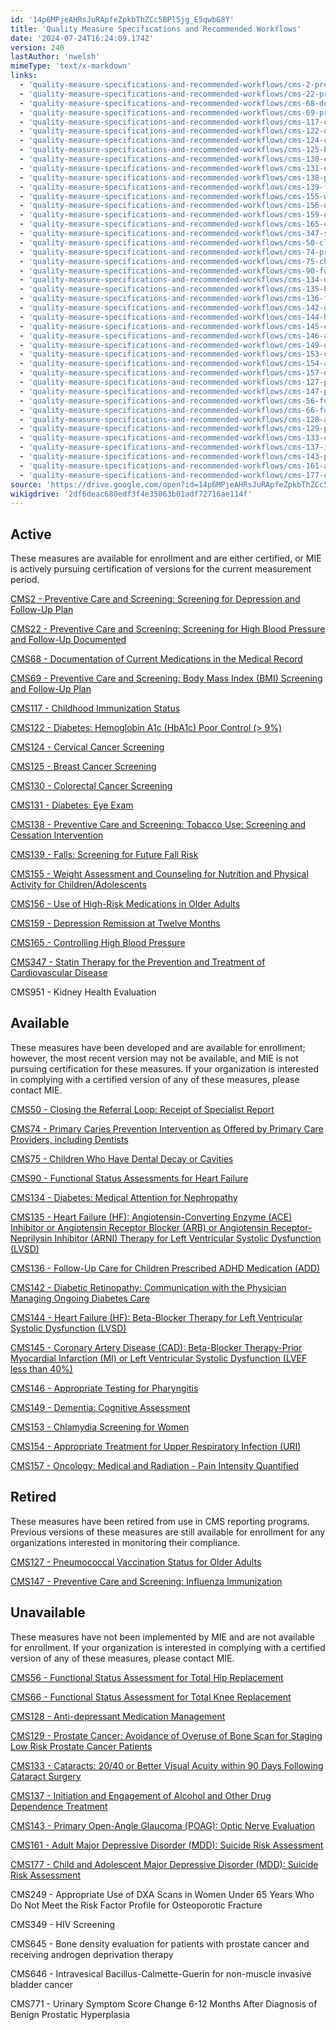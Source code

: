 ```yaml
---
id: '14p6MPjeAHRsJuRApfeZpkbThZCc5BPl5jg_E5qwbG8Y'
title: 'Quality Measure Specifications and Recommended Workflows'
date: '2024-07-24T16:24:09.174Z'
version: 240
lastAuthor: 'nwelsh'
mimeType: 'text/x-markdown'
links:
  - 'quality-measure-specifications-and-recommended-workflows/cms-2-preventive-care-and-screening-screening-for-depression-and-follow-up-plan-workflow.md'
  - 'quality-measure-specifications-and-recommended-workflows/cms-22-preventive-care-and-screening-screening-for-high-blood-pressure-and-follow-up-documented.md'
  - 'quality-measure-specifications-and-recommended-workflows/cms-68-documentation-of-current-medications-in-the-medical-record.md'
  - 'quality-measure-specifications-and-recommended-workflows/cms-69-preventive-care-and-screening-body-mass-index-bmi-screening-and-follow-up-plan.md'
  - 'quality-measure-specifications-and-recommended-workflows/cms-117-childhood-immunization-status.md'
  - 'quality-measure-specifications-and-recommended-workflows/cms-122-diabetes-hemoglobin-a1c-hba1c-poor-control-greater9.md'
  - 'quality-measure-specifications-and-recommended-workflows/cms-124-cervical-cancer-screening.md'
  - 'quality-measure-specifications-and-recommended-workflows/cms-125-breast-cancer-screening.md'
  - 'quality-measure-specifications-and-recommended-workflows/cms-130-colorectal-cancer-screening.md'
  - 'quality-measure-specifications-and-recommended-workflows/cms-131-diabetes-eye-exam.md'
  - 'quality-measure-specifications-and-recommended-workflows/cms-138-preventive-care-and-screening-tobacco-use-screening-and-cessation-intervention.md'
  - 'quality-measure-specifications-and-recommended-workflows/cms-139-falls-screening-for-future-fall-risk.md'
  - 'quality-measure-specifications-and-recommended-workflows/cms-155-weight-assessment-and-counseling-for-nutrition-and-physical-activity-for-children-and-adolescents.md'
  - 'quality-measure-specifications-and-recommended-workflows/cms-156-use-of-high-risk-medications-in-the-elderly.md'
  - 'quality-measure-specifications-and-recommended-workflows/cms-159-depression-remission-at-twelve-months.md'
  - 'quality-measure-specifications-and-recommended-workflows/cms-165-controlling-high-blood-pressure.md'
  - 'quality-measure-specifications-and-recommended-workflows/cms-347-statin-therapy-for-the-prevention-and-treatment-of-cardiovascular-disease.md'
  - 'quality-measure-specifications-and-recommended-workflows/cms-50-closing-the-referral-loop-receipt-of-specialist-report.md'
  - 'quality-measure-specifications-and-recommended-workflows/cms-74-primary-caries-prevention-intervention-as-offered-by-primary-care-providers-including-dentists.md'
  - 'quality-measure-specifications-and-recommended-workflows/cms-75-children-who-have-dental-decay-or-cavities.md'
  - 'quality-measure-specifications-and-recommended-workflows/cms-90-functional-status-assessments-for-congestive-heart-failure.md'
  - 'quality-measure-specifications-and-recommended-workflows/cms-134-diabetes-medical-attention-for-nephropathy.md'
  - 'quality-measure-specifications-and-recommended-workflows/cms-135-heart-failure-hf-angiotensin-converting-enzyme-ace-inhibitor-or-angiotensin-receptor-blocker-arb-therapy-for-left-ventricular-systolic-dysfunction-lvsd.md'
  - 'quality-measure-specifications-and-recommended-workflows/cms-136-follow-up-care-for-children-prescribed-adhd-medication-add.md'
  - 'quality-measure-specifications-and-recommended-workflows/cms-142-diabetic-retinopathy-communication-with-the-physician-managing-ongoing-diabetes-care.md'
  - 'quality-measure-specifications-and-recommended-workflows/cms-144-heart-failure-hf-beta-blocker-therapy-for-left-ventricular-systolic-dysfunction-lvsd.md'
  - 'quality-measure-specifications-and-recommended-workflows/cms-145-coronary-artery-disease-cad-beta-blocker-therapy-prior-myocardial-infarction-mi-or-left-ventricular-systolic-dysfunction-lvef-less40.md'
  - 'quality-measure-specifications-and-recommended-workflows/cms-146-appropriate-testing-for-children-with-pharyngitis.md'
  - 'quality-measure-specifications-and-recommended-workflows/cms-149-dementia-cognitive-assessment.md'
  - 'quality-measure-specifications-and-recommended-workflows/cms-153-chlamydia-screening-for-women.md'
  - 'quality-measure-specifications-and-recommended-workflows/cms-154-appropriate-treatment-for-children-with-upper-respiratory-infection-uri.md'
  - 'quality-measure-specifications-and-recommended-workflows/cms-157-oncology-medical-and-radiation-pain-intensity-quantified.md'
  - 'quality-measure-specifications-and-recommended-workflows/cms-127-pneumococcal-vaccination-status-for-older-adults.md'
  - 'quality-measure-specifications-and-recommended-workflows/cms-147-preventive-care-and-screening-influenza-immunization.md'
  - 'quality-measure-specifications-and-recommended-workflows/cms-56-functional-status-assessment-for-total-hip-replacement.md'
  - 'quality-measure-specifications-and-recommended-workflows/cms-66-functional-status-assessment-for-total-knee-replacement.md'
  - 'quality-measure-specifications-and-recommended-workflows/cms-128-anti-depressant-medication-management.md'
  - 'quality-measure-specifications-and-recommended-workflows/cms-129-prostate-cancer-avoidance-of-overuse-of-bone-scan-for-staging-low-risk-prostate-cancer-patients.md'
  - 'quality-measure-specifications-and-recommended-workflows/cms-133-cataracts-20-40-or-better-visual-acuity-within-90-days-following-cataract-surgery.md'
  - 'quality-measure-specifications-and-recommended-workflows/cms-137-initiation-and-engagement-of-alcohol-and-other-drug-dependence-treatment.md'
  - 'quality-measure-specifications-and-recommended-workflows/cms-143-primary-open-angle-glaucoma-poag-optic-nerve-evaluation.md'
  - 'quality-measure-specifications-and-recommended-workflows/cms-161-adult-major-depressive-disorder-mdd-suicide-risk-assessment.md'
  - 'quality-measure-specifications-and-recommended-workflows/cms-177-child-and-adolescent-major-depressive-disorder-mdd-suicide-risk-assessment.md'
source: 'https://drive.google.com/open?id=14p6MPjeAHRsJuRApfeZpkbThZCc5BPl5jg_E5qwbG8Y'
wikigdrive: '2df6deac680edf3f4e35063b01adf72716ae114f'
---
```

## Active

These measures are available for enrollment and are either certified, or MIE is actively pursuing certification of versions for the current measurement period.

[CMS2 - Preventive Care and Screening: Screening for Depression and Follow-Up Plan](quality-measure-specifications-and-recommended-workflows/cms-2-preventive-care-and-screening-screening-for-depression-and-follow-up-plan-workflow.md)

[CMS22 - Preventive Care and Screening: Screening for High Blood Pressure and Follow-Up Documented](quality-measure-specifications-and-recommended-workflows/cms-22-preventive-care-and-screening-screening-for-high-blood-pressure-and-follow-up-documented.md)

[CMS68 - Documentation of Current Medications in the Medical Record](quality-measure-specifications-and-recommended-workflows/cms-68-documentation-of-current-medications-in-the-medical-record.md)

[CMS69 - Preventive Care and Screening: Body Mass Index (BMI) Screening and Follow-Up Plan](quality-measure-specifications-and-recommended-workflows/cms-69-preventive-care-and-screening-body-mass-index-bmi-screening-and-follow-up-plan.md)

[CMS117 - Childhood Immunization Status](quality-measure-specifications-and-recommended-workflows/cms-117-childhood-immunization-status.md)

[CMS122 - Diabetes: Hemoglobin A1c (HbA1c) Poor Control (> 9%)](quality-measure-specifications-and-recommended-workflows/cms-122-diabetes-hemoglobin-a1c-hba1c-poor-control-greater9.md)

[CMS124 - Cervical Cancer Screening](quality-measure-specifications-and-recommended-workflows/cms-124-cervical-cancer-screening.md)

[CMS125 - Breast Cancer Screening](quality-measure-specifications-and-recommended-workflows/cms-125-breast-cancer-screening.md)

[CMS130 - Colorectal Cancer Screening](quality-measure-specifications-and-recommended-workflows/cms-130-colorectal-cancer-screening.md)

[CMS131 - Diabetes: Eye Exam](quality-measure-specifications-and-recommended-workflows/cms-131-diabetes-eye-exam.md)

[CMS138 - Preventive Care and Screening: Tobacco Use: Screening and Cessation Intervention](quality-measure-specifications-and-recommended-workflows/cms-138-preventive-care-and-screening-tobacco-use-screening-and-cessation-intervention.md)

[CMS139 - Falls: Screening for Future Fall Risk](quality-measure-specifications-and-recommended-workflows/cms-139-falls-screening-for-future-fall-risk.md)

[CMS155 - Weight Assessment and Counseling for Nutrition and Physical Activity for Children/Adolescents](quality-measure-specifications-and-recommended-workflows/cms-155-weight-assessment-and-counseling-for-nutrition-and-physical-activity-for-children-and-adolescents.md)

[CMS156 - Use of High-Risk Medications in Older Adults](quality-measure-specifications-and-recommended-workflows/cms-156-use-of-high-risk-medications-in-the-elderly.md)

[CMS159 - Depression Remission at Twelve Months](quality-measure-specifications-and-recommended-workflows/cms-159-depression-remission-at-twelve-months.md#denominator-exclusions)

[CMS165 - Controlling High Blood Pressure](quality-measure-specifications-and-recommended-workflows/cms-165-controlling-high-blood-pressure.md)

[CMS347 - Statin Therapy for the Prevention and Treatment of Cardiovascular Disease](quality-measure-specifications-and-recommended-workflows/cms-347-statin-therapy-for-the-prevention-and-treatment-of-cardiovascular-disease.md)

CMS951 - Kidney Health Evaluation

## Available

These measures have been developed and are available for enrollment; however, the most recent version may not be available, and MIE is not pursuing certification for these measures.  If your organization is interested in complying with a certified version of any of these measures, please contact MIE.

[CMS50 - Closing the Referral Loop: Receipt of Specialist Report](quality-measure-specifications-and-recommended-workflows/cms-50-closing-the-referral-loop-receipt-of-specialist-report.md)

[CMS74 - Primary Caries Prevention Intervention as Offered by Primary Care Providers, including Dentists](quality-measure-specifications-and-recommended-workflows/cms-74-primary-caries-prevention-intervention-as-offered-by-primary-care-providers-including-dentists.md)

[CMS75 - Children Who Have Dental Decay or Cavities](quality-measure-specifications-and-recommended-workflows/cms-75-children-who-have-dental-decay-or-cavities.md)

[CMS90 - Functional Status Assessments for Heart Failure](quality-measure-specifications-and-recommended-workflows/cms-90-functional-status-assessments-for-congestive-heart-failure.md)

[CMS134 - Diabetes: Medical Attention for Nephropathy](quality-measure-specifications-and-recommended-workflows/cms-134-diabetes-medical-attention-for-nephropathy.md)

[CMS135 - Heart Failure (HF): Angiotensin-Converting Enzyme (ACE) Inhibitor or Angiotensin Receptor Blocker (ARB) or Angiotensin Receptor-Neprilysin Inhibitor (ARNI) Therapy for Left Ventricular Systolic Dysfunction (LVSD)](quality-measure-specifications-and-recommended-workflows/cms-135-heart-failure-hf-angiotensin-converting-enzyme-ace-inhibitor-or-angiotensin-receptor-blocker-arb-therapy-for-left-ventricular-systolic-dysfunction-lvsd.md)

[CMS136 - Follow-Up Care for Children Prescribed ADHD Medication (ADD)](quality-measure-specifications-and-recommended-workflows/cms-136-follow-up-care-for-children-prescribed-adhd-medication-add.md)

[CMS142 - Diabetic Retinopathy: Communication with the Physician Managing Ongoing Diabetes Care](quality-measure-specifications-and-recommended-workflows/cms-142-diabetic-retinopathy-communication-with-the-physician-managing-ongoing-diabetes-care.md)

[CMS144 - Heart Failure (HF): Beta-Blocker Therapy for Left Ventricular Systolic Dysfunction (LVSD)](quality-measure-specifications-and-recommended-workflows/cms-144-heart-failure-hf-beta-blocker-therapy-for-left-ventricular-systolic-dysfunction-lvsd.md)

[CMS145 - Coronary Artery Disease (CAD): Beta-Blocker Therapy-Prior Myocardial Infarction (MI) or Left Ventricular Systolic Dysfunction (LVEF less than 40%)](quality-measure-specifications-and-recommended-workflows/cms-145-coronary-artery-disease-cad-beta-blocker-therapy-prior-myocardial-infarction-mi-or-left-ventricular-systolic-dysfunction-lvef-less40.md)

[CMS146 - Appropriate Testing for Pharyngitis](quality-measure-specifications-and-recommended-workflows/cms-146-appropriate-testing-for-children-with-pharyngitis.md)

[CMS149 - Dementia: Cognitive Assessment](quality-measure-specifications-and-recommended-workflows/cms-149-dementia-cognitive-assessment.md)

[CMS153 - Chlamydia Screening for Women](quality-measure-specifications-and-recommended-workflows/cms-153-chlamydia-screening-for-women.md)

[CMS154 - Appropriate Treatment for Upper Respiratory Infection (URI)](quality-measure-specifications-and-recommended-workflows/cms-154-appropriate-treatment-for-children-with-upper-respiratory-infection-uri.md)

[CMS157 - Oncology: Medical and Radiation - Pain Intensity Quantified](quality-measure-specifications-and-recommended-workflows/cms-157-oncology-medical-and-radiation-pain-intensity-quantified.md)

## Retired

These measures have been retired from use in CMS reporting programs.  Previous versions of these measures are still available for enrollment for any organizations interested in monitoring their compliance.

[CMS127 - Pneumococcal Vaccination Status for Older Adults](quality-measure-specifications-and-recommended-workflows/cms-127-pneumococcal-vaccination-status-for-older-adults.md)

[CMS147 - Preventive Care and Screening: Influenza Immunization](quality-measure-specifications-and-recommended-workflows/cms-147-preventive-care-and-screening-influenza-immunization.md)

## Unavailable

These measures have not been implemented by MIE and are not available for enrollment.   If your organization is interested in complying with a certified version of any of these measures, please contact MIE.

[CMS56 - Functional Status Assessment for Total Hip Replacement](quality-measure-specifications-and-recommended-workflows/cms-56-functional-status-assessment-for-total-hip-replacement.md)

[CMS66 - Functional Status Assessment for Total Knee Replacement](quality-measure-specifications-and-recommended-workflows/cms-66-functional-status-assessment-for-total-knee-replacement.md)

[CMS128 - Anti-depressant Medication Management](quality-measure-specifications-and-recommended-workflows/cms-128-anti-depressant-medication-management.md)

[CMS129 - Prostate Cancer: Avoidance of Overuse of Bone Scan for Staging Low Risk Prostate Cancer Patients](quality-measure-specifications-and-recommended-workflows/cms-129-prostate-cancer-avoidance-of-overuse-of-bone-scan-for-staging-low-risk-prostate-cancer-patients.md)

[CMS133 - Cataracts: 20/40 or Better Visual Acuity within 90 Days Following Cataract Surgery](quality-measure-specifications-and-recommended-workflows/cms-133-cataracts-20-40-or-better-visual-acuity-within-90-days-following-cataract-surgery.md)

[CMS137 - Initiation and Engagement of Alcohol and Other Drug Dependence Treatment](quality-measure-specifications-and-recommended-workflows/cms-137-initiation-and-engagement-of-alcohol-and-other-drug-dependence-treatment.md)

[CMS143 - Primary Open-Angle Glaucoma (POAG): Optic Nerve Evaluation](quality-measure-specifications-and-recommended-workflows/cms-143-primary-open-angle-glaucoma-poag-optic-nerve-evaluation.md)

[CMS161 - Adult Major Depressive Disorder (MDD): Suicide Risk Assessment](quality-measure-specifications-and-recommended-workflows/cms-161-adult-major-depressive-disorder-mdd-suicide-risk-assessment.md)

[CMS177 - Child and Adolescent Major Depressive Disorder (MDD): Suicide Risk Assessment](quality-measure-specifications-and-recommended-workflows/cms-177-child-and-adolescent-major-depressive-disorder-mdd-suicide-risk-assessment.md)

CMS249 - Appropriate Use of DXA Scans in Women Under 65 Years Who Do Not Meet the Risk Factor Profile for Osteoporotic Fracture

CMS349 - HIV Screening

CMS645 - Bone density evaluation for patients with prostate cancer and receiving androgen deprivation therapy

CMS646 - Intravesical Bacillus-Calmette-Guerin for non-muscle invasive bladder cancer

CMS771 - Urinary Symptom Score Change 6-12 Months After Diagnosis of Benign Prostatic Hyperplasia
